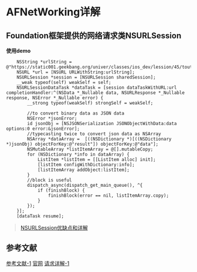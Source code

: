 # AFNetWorking详解

## Foundation框架提供的网络请求类NSURLSession
**使用demo**
```
    NSString *urlString = @"https://static001.geekbang.org/univer/classes/ios_dev/lession/45/toutiao.json";
    NSURL *url = [NSURL URLWithString:urlString];
    NSURLSession *session = [NSURLSession sharedSession];
    __weak typeof(self) weakSelf = self;
    NSURLSessionDataTask *dataTask = [session dataTaskWithURL:url completionHandler:^(NSData *_Nullable data, NSURLResponse *_Nullable response, NSError *_Nullable error) {
        __strong typeof(weakSelf) strongSelf = weakSelf;
        
        //to convert binary data as JSON data
        NSError *jsonError;
        id jsonObj = [NSJSONSerialization JSONObjectWithData:data options:0 error:&jsonError];
        //typecasting twice to convert json data as NSArray
        NSArray *dataArray =  [((NSDictionary *)[((NSDictionary *)jsonObj) objectForKey:@"result"]) objectForKey:@"data"];
        NSMutableArray *listItemArray = @[].mutableCopy;
        for (NSDictionary *info in dataArray) {
            ListItem *listItem = [[ListItem alloc] init];
            [listItem configWithDictionary:info];
            [listItemArray addObject:listItem];
        }
        //block is useful
        dispatch_async(dispatch_get_main_queue(), ^{
            if (finishBlock) {
                finishBlock(error == nil, listItemArray.copy);
            }
        });
    }];
    [dataTask resume];
```
>[NSURLSession优缺点和详解](https://www.jianshu.com/p/b0ddadd34037)

## 

## 参考文献
[参考文献-1](https://www.jianshu.com/p/d94cb6b58573)
[官网](https://github.com/AFNetworking/AFNetworking)
[请求详解-1](http://www.skyfox.org/ios-request-unacceptable-content-type.html)